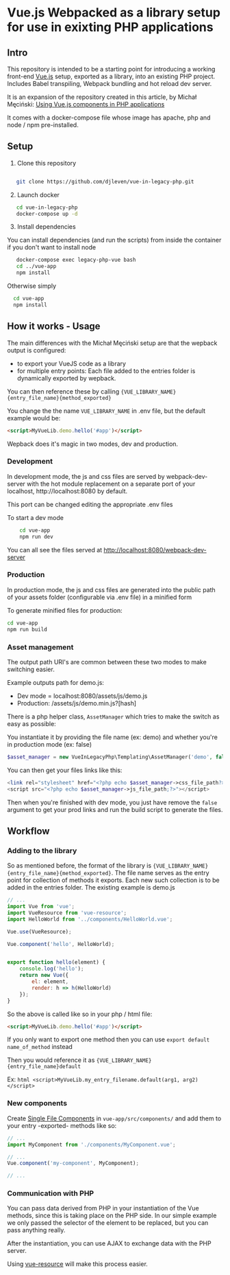 # Vue.js Webpacked as a library setup for use in exixting PHP applications

## Intro

This repository is intended to be a starting point for introducing a working front-end [Vue.js] setup, exported as a library, into an existing PHP project.
Includes Babel transpiling, Webpack bundling and hot reload dev server.

It is an expansion of the repository created in this article, by Michał Męciński: [Using Vue.js components in PHP applications][post]

It comes with a docker-compose file whose image has apache, php and node / npm pre-installed. 


## Setup

1. Clone this repository

 ```bash

    git clone https://github.com/djleven/vue-in-legacy-php.git

```

2. Launch docker

 ```bash
    cd vue-in-legacy-php
    docker-compose up -d
 ```
 
3. Install dependencies

You can install dependencies (and run the scripts) from inside the container if you don't want to install node
 
 ```bash
    docker-compose exec legacy-php-vue bash
    cd ../vue-app
    npm install
 ```
 
 Otherwise simply
  ```bash
    cd vue-app
    npm install
  ```

## How it works - Usage

The main differences with the Michał Męciński setup are that the wepback output is configured:
 - to export your VueJS code as a library 
 - for multiple entry points: Each file added to the entries folder is dynamically exported by wepback.

You can then reference these by calling `{VUE_LIBRARY_NAME}{entry_file_name}{method_exported}`

You change the the name `VUE_LIBRARY_NAME` in .env file, but the default example would be:
```html
<script>MyVueLib.demo.hello('#app')</script>
```


Wepback does it's magic in two modes, dev and production.

### Development

In development mode, the js and css files are served by webpack-dev-server with the hot module replacement
on a separate port of your localhost, http://localhost:8080 by default. 
             
This port can be changed editing the appropriate .env files

To start a dev mode
```bash
    cd vue-app
    npm run dev
```

You can all see the files served at [http://localhost:8080/webpack-dev-server]

### Production

In production mode, the js and css files are generated into the public path of your assets folder (configurable via .env file) in a minified form

To generate minified files for production:

```bash
cd vue-app
npm run build
```

### Asset management

The output path URI's are common between these two modes to make switching easier.

Example outputs path for demo.js:
- Dev mode = localhost:8080/assets/js/demo.js
- Production: /assets/js/demo.min.js?[hash]


There is a php helper class, `AssetManager` which tries to make the switch as easy as possible:

You instantiate it by providing the file name (ex: demo) and whether you're in production mode (ex: false)
```php
$asset_manager = new VueInLegacyPhp\Templating\AssetManager('demo', false);
```
You can then get your files links like this:

```php
<link rel="stylesheet" href="<?php echo $asset_manager->css_file_path?>" />
<script src="<?php echo $asset_manager->js_file_path;?>"></script>
```

Then when you're finished with dev mode, you just have remove the `false` argument to get your prod links and run the build script to generate the files.

## Workflow

### Adding to the library

So as mentioned before, the format of the library is `{VUE_LIBRARY_NAME}{entry_file_name}{method_exported}`. 
The file name serves as the entry point for collection of methods it exports. 
Each new such collection is to be added in the entries folder.
The existing example is demo.js

```js
// ...
import Vue from 'vue';
import VueResource from 'vue-resource';
import HelloWorld from '../components/HelloWorld.vue';

Vue.use(VueResource);

Vue.component('hello', HelloWorld);


export function hello(element) {
	console.log('hello');
	return new Vue({
		el: element,
		render: h => h(HelloWorld)
	});
}
```

So the above is called like so in your php / html file:

```html
<script>MyVueLib.demo.hello('#app')</script>
```

If you only want to export one method then you can use ```export default name_of_method``` instead

Then you would reference it as `{VUE_LIBRARY_NAME}{entry_file_name}default`

Ex: ```html
    <script>MyVueLib.my_entry_filename.default(arg1, arg2)</script>
    ```

### New components

Create [Single File Components] in `vue-app/src/components/` and add them to your entry -exported- methods like so:

```js
// ...
import MyComponent from './components/MyComponent.vue';

// ...
Vue.component('my-component', MyComponent);

// ...
```


### Communication with PHP

You can pass data derived from PHP in your instantiation of the Vue methods, since this is taking place on the PHP side.
In our simple example we only passed the selector of the element to be replaced, but you can pass anything really.

After the instantiation, you can use AJAX to exchange data with the PHP server.
 
Using [vue-resource] will make this process easier.


[post]: https://codeburst.io/using-vue-js-components-in-php-applications-e5bfde8763bc
[Vue.js]: https://vuejs.org
[http://localhost:8080/webpack-dev-server]:http://localhost:8080/webpack-dev-server
[Single File Components]: https://vuejs.org/v2/guide/single-file-components.html
[vue-resource]: https://github.com/pagekit/vue-resource

